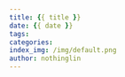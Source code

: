 ```yaml
---
title: {{ title }}
date: {{ date }}
tags:
categories:
index_img: /img/default.png
author: nothinglin
---
```

